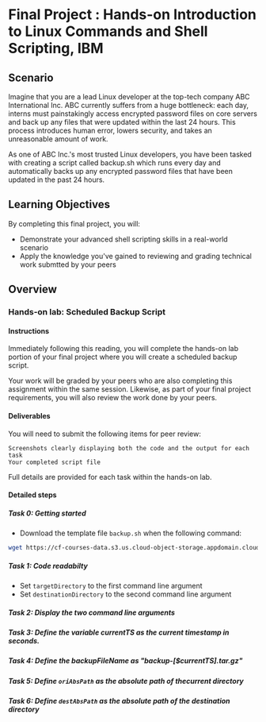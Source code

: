 # Final Project : Hands-on Introduction to Linux Commands and Shell Scripting, IBM


## Scenario

Imagine that you are a lead Linux developer at the top-tech company ABC International Inc. ABC currently suffers from a huge bottleneck: each day, interns must painstakingly access encrypted password files on core servers and back up any files that were updated within the last 24 hours. This process introduces human error, lowers security, and takes an unreasonable amount of work.

As one of ABC Inc.'s most trusted Linux developers, you have been tasked with creating a script called backup.sh which runs every day and automatically backs up any encrypted password files that have been updated in the past 24 hours.

## Learning Objectives

By completing this final project, you will:
+ Demonstrate your advanced shell scripting skills in a real-world scenario
+ Apply the knowledge you've gained to reviewing and grading technical work submtted by your peers

## Overview
### Hands-on lab: Scheduled Backup Script
#### Instructions

Immediately following this reading, you will complete the hands-on lab portion of your final project where you will create a scheduled backup script.

Your work will be graded by your peers who are also completing this assignment within the same session. Likewise, as part of your final project requirements, you will also review the work done by your peers.
#### Deliverables

You will need to submit the following items for peer review:

    Screenshots clearly displaying both the code and the output for each task
    Your completed script file

Full details are provided for each task within the hands-on lab.


#### Detailed steps

##### Task 0: Getting started
+ Download the template file `backup.sh` when the following command:
```bash
wget https://cf-courses-data.s3.us.cloud-object-storage.appdomain.cloud/IBM-LX0117EN-SkillsNetwork/labs/Final%20Project/backup.sh
```

##### Task 1: Code readabilty
+ Set `targetDirectory` to the first command line argument
+ Set `destinationDirectory` to the second command line argument 
##### Task 2: Display the two command line arguments
##### Task 3: Define the variable currentTS as the current timestamp in seconds.
##### Task 4: Define the backupFileName as "backup-[$currentTS].tar.gz"
##### Task 5: Define `oriAbsPath` as the absolute path of thecurrent directory
##### Task 6: Define `destAbsPath` as the absolute path of the destination directory